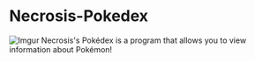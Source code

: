 # Necrosis-Pokedex
![Imgur](https://i.imgur.com/GNWlIzp.png)
Necrosis's Pokédex is a program that allows you to view information about Pokémon!
